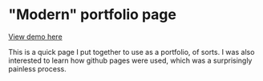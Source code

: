 <h1>"Modern" portfolio page</h1>

<p><a href="timmoore.io">View demo here</a></p>
<p>This is a quick page I put together to use as a portfolio, of sorts. I was also interested to learn how github pages were used, which was a surprisingly painless process.</p>
